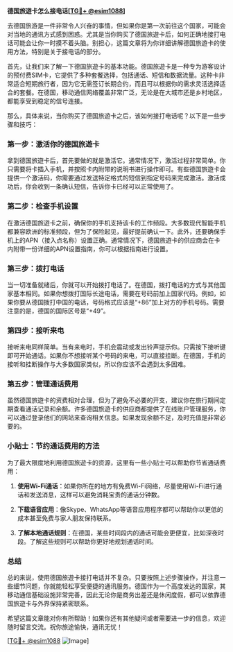 **德国旅遊卡怎么接电话[[TG💪+ @esim1088](https://t.me/s/esim1088)]**

去德国旅游是一件非常令人兴奋的事情，但如果你是第一次前往这个国家，可能会对当地的通讯方式感到困惑。尤其是当你购买了德国旅遊卡后，如何正确地接打电话可能会让你一时摸不着头脑。别担心，这篇文章将为你详细讲解德国旅遊卡的使用方法，特别是关于接电话的部分。

首先，让我们来了解一下德国旅遊卡的基本功能。德国旅遊卡是一种专为游客设计的预付费SIM卡，它提供了多种套餐选择，包括通话、短信和数据流量。这种卡非常适合短期旅行者，因为它无需签订长期合约，而且可以根据你的需求灵活选择适合的套餐。在德国，移动通信网络覆盖非常广泛，无论是在大城市还是乡村地区，都能享受到稳定的信号连接。

那么，具体来说，当你购买了德国旅遊卡之后，该如何接打电话呢？以下是一些步骤和技巧：

### 第一步：激活你的德国旅遊卡

拿到德国旅遊卡后，首先要做的就是激活它。通常情况下，激活过程非常简单。你只需要将卡插入手机，并按照卡内附带的说明书进行操作即可。有些德国旅遊卡会提供一个激活码，你需要通过发送特定格式的短信到指定号码来完成激活。激活成功后，你会收到一条确认短信，告诉你卡已经可以正常使用了。

### 第二步：检查手机设置

在激活德国旅遊卡之前，确保你的手机支持该卡的工作频段。大多数现代智能手机都兼容欧洲的标准频段，但为了保险起见，最好提前确认一下。此外，还要确保手机上的APN（接入点名称）设置正确。通常情况下，德国旅遊卡的供应商会在卡内附带一份详细的APN设置指南，你可以根据指南进行设置。

### 第三步：拨打电话

当一切准备就绪后，你就可以开始拨打电话了。在德国，拨打电话的方式与其他国家基本相同。如果你想拨打国际长途电话，需要在号码前加上国家代码。例如，如果你要从德国拨打中国的电话，号码格式应该是“+86”加上对方的手机号码。需要注意的是，德国的国际区号是“+49”。

### 第四步：接听来电

接听来电同样简单。当有来电时，手机会震动或发出铃声提示你。只需按下接听键即可开始通话。如果你不想接听某个号码的来电，可以直接挂断。在德国，手机的接听和挂断操作与大多数国家类似，所以你应该不会遇到太多困难。

### 第五步：管理通话费用

虽然德国旅遊卡的资费相对合理，但为了避免不必要的开支，建议你在旅行期间定期查看通话记录和余额。许多德国旅遊卡的供应商都提供了在线账户管理服务，你可以通过登录他们的网站来查询相关信息。如果发现余额不足，及时充值是非常必要的。

### 小贴士：节约通话费用的方法

为了最大限度地利用德国旅遊卡的资源，这里有一些小贴士可以帮助你节省通话费用：

1. **使用Wi-Fi通话**：如果你所在的地方有免费Wi-Fi网络，尽量使用Wi-Fi进行通话和发送消息，这样可以避免消耗宝贵的通话分钟数。
   
2. **下载语音应用**：像Skype、WhatsApp等语音应用程序都可以帮助你以更低的成本甚至免费与家人朋友保持联系。
   
3. **了解本地通话规则**：在德国，某些时间段内的通话可能会更便宜，比如深夜时段。了解这些规则可以帮助你更好地规划通话时间。

### 总结

总的来说，使用德国旅遊卡接打电话并不复杂。只要按照上述步骤操作，并注意一些细节问题，你就能轻松享受便捷的通讯服务。德国作为一个高度发达的国家，其移动通信基础设施非常完善，因此无论你是商务出差还是休闲度假，都可以依靠德国旅遊卡与外界保持紧密联系。

希望这篇文章能对你有所帮助！如果你还有其他疑问或者需要进一步的信息，欢迎随时留言交流。祝你旅途愉快，通讯无忧！

[[TG💪+ @esim1088](https://t.me/s/esim1088) ![Image](https://i.postimg.cc/4NQfJmqS/Snipaste-2025-05-13-00-14-12.png)]